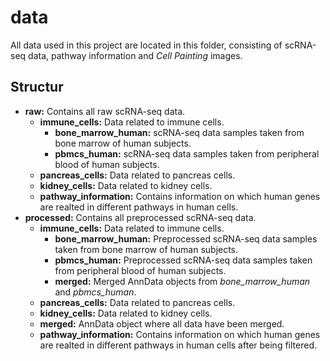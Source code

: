 # data
All data used in this project are located in this folder, consisting of scRNA-seq data, pathway information and *Cell Painting* images.

## Structur
- **raw:** Contains all raw scRNA-seq data.
    - **immune_cells:** Data related to immune cells.
        - **bone_marrow_human:** scRNA-seq data samples taken from bone marrow of human subjects.
        - **pbmcs_human:** scRNA-seq data samples taken from peripheral blood of human subjects.
    - **pancreas_cells:** Data related to pancreas cells.
    - **kidney_cells:** Data related to kidney cells.
    - **pathway_information:** Contains information on which human genes are realted in different pathways in human cells.
- **processed:** Contains all preprocessed scRNA-seq data.
    - **immune_cells:** Data related to immune cells.
        - **bone_marrow_human:** Preprocessed scRNA-seq data samples taken from bone marrow of human subjects.
        - **pbmcs_human:** Preprocessed scRNA-seq data samples taken from peripheral blood of human subjects.
        - **merged:** Merged AnnData objects from *bone_marrow_human* and *pbmcs_human*.
    - **pancreas_cells:** Data related to pancreas cells.
    - **kidney_cells:** Data related to kidney cells.
    - **merged:** AnnData object where all data have been merged.
    - **pathway_information:** Contains information on which human genes are realted in different pathways in human cells after being filtered.